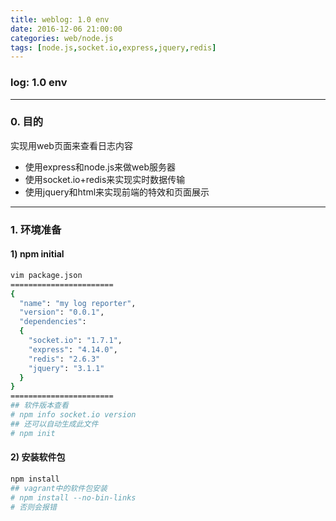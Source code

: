 ```yaml
---
title: weblog: 1.0 env
date: 2016-12-06 21:00:00
categories: web/node.js
tags: [node.js,socket.io,express,jquery,redis]
---
```

### log: 1.0 env

---
### 0. 目的
实现用web页面来查看日志内容
- 使用express和node.js来做web服务器
- 使用socket.io+redis来实现实时数据传输
- 使用jquery和html来实现前端的特效和页面展示

---

### 1. 环境准备

#### 1) npm initial
``` bash
vim package.json
=======================
{
  "name": "my log reporter",
  "version": "0.0.1",
  "dependencies":
  {
    "socket.io": "1.7.1",
    "express": "4.14.0",
    "redis": "2.6.3"
    "jquery": "3.1.1"
  }
}
=======================
## 软件版本查看
# npm info socket.io version
## 还可以自动生成此文件
# npm init
```

#### 2) 安装软件包
``` bash
npm install
## vagrant中的软件包安装
# npm install --no-bin-links
# 否则会报错
```
